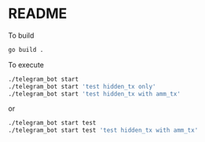 # README

To build  

```bash
go build .
```

To execute  

```bash
./telegram_bot start
./telegram_bot start 'test hidden_tx only'
./telegram_bot start 'test hidden_tx with amm_tx'
```

or 

```bash
./telegram_bot start test
./telegram_bot start test 'test hidden_tx with amm_tx'
```